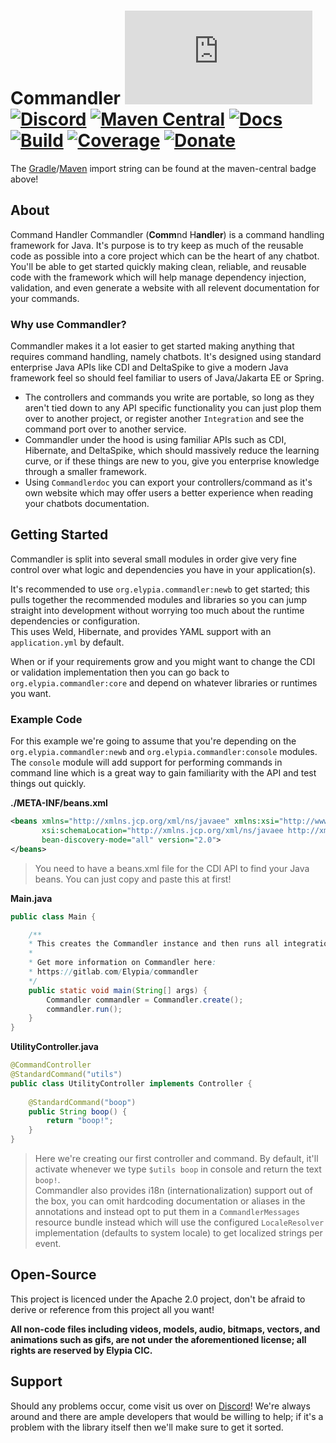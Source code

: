 # Commandler [![Matrix]][matrix-community] [![Discord]][discord-guild] [![Maven Central]][maven-page] [![Docs]][documentation] [![Build]][gitlab] [![Coverage]][gitlab] [![Donate]][elypia-donate]
The [Gradle]/[Maven] import string can be found at the maven-central badge above!

## About
Command Handler
Commandler (**Comm**nd H**andler**) is a command handling framework for Java.
It's purpose is to try keep as much of the reusable code as possible into a core
project which can be the heart of any chatbot.  
You'll be able to get started quickly making clean, reliable, and reusable code 
with the framework which will help manage dependency injection, validation, and
even generate a website with all relevent documentation for your commands.

### Why use Commandler?
Commandler makes it a lot easier to get started making anything that requires command
handling, namely chatbots. It's designed using standard enterprise Java APIs
like CDI and DeltaSpike to give a modern Java framework feel so should feel
familiar to users of Java/Jakarta EE or Spring.

* The controllers and commands you write are portable, so long as they aren't tied
down to any API specific functionality you can just plop them over to another project,
or register another `Integration` and see the command port over to another service.
* Commandler under the hood is using familiar APIs such as CDI, 
Hibernate, and DeltaSpike, which should massively reduce the learning curve,
or if these things are new to you, give you enterprise knowledge through a smaller framework.
* Using `Commandlerdoc` you can export your controllers/command as it's own website
which may offer users a better experience when reading your chatbots documentation. 

## Getting Started
Commandler is split into several small modules in order give very fine control
over what logic and dependencies you have in your application(s).

It's recommended to use `org.elypia.commandler:newb` to get started; this pulls 
together the recommended modules and libraries so you can jump straight into
development without worrying too much about the runtime dependencies or configuration.  
This uses Weld, Hibernate, and provides YAML support with an `application.yml` by default.

When or if your requirements grow and you might want to change the CDI or validation
implementation then you can go back to `org.elypia.commandler:core` and depend
on whatever libraries or runtimes you want.

### Example Code
For this example we're going to assume that you're depending on the 
`org.elypia.commandler:newb` and `org.elypia.commandler:console` modules.
The `console` module will add support for performing commands in command line which
is a great way to gain familiarity with the API and test things out quickly.

**./META-INF/beans.xml**
```xml
<beans xmlns="http://xmlns.jcp.org/xml/ns/javaee" xmlns:xsi="http://www.w3.org/2001/XMLSchema-instance"
       xsi:schemaLocation="http://xmlns.jcp.org/xml/ns/javaee http://xmlns.jcp.org/xml/ns/javaee/beans_2_0.xsd"
       bean-discovery-mode="all" version="2.0">
</beans>
```
> You need to have a beans.xml file for the CDI API to find your Java beans. 
> You can just copy and paste this at first!

**Main.java**
```java
public class Main {

    /**
    * This creates the Commandler instance and then runs all integrations.
    * 
    * Get more information on Commandler here: 
    * https://gitlab.com/Elypia/commandler
    */
    public static void main(String[] args) {
        Commandler commandler = Commandler.create();
        commandler.run();
    }
}
```

**UtilityController.java**
```java
@CommandController
@StandardCommand("utils")
public class UtilityController implements Controller {
    
    @StandardCommand("boop")
    public String boop() {
        return "boop!";
    }
}
```
> Here we're creating our first controller and command. By default, it'll activate 
> whenever we type `$utils boop` in console and return the text `boop!`.  
> Commandler also provides i18n (internationalization) support out of the box, 
> you can omit hardcoding documentation or aliases in the annotations and instead opt
> to put them in a `CommandlerMessages` resource bundle instead which will use the
> configured `LocaleResolver` implementation (defaults to system locale) to get localized
> strings per event.

## Open-Source
This project is licenced under the Apache 2.0 project, don't be afraid to
derive or reference from this project all you want!

**All non-code files including videos, models, audio, bitmaps, vectors, and 
animations such as gifs, are not under the aforementioned license; all rights
are reserved by Elypia CIC.**

## Support
Should any problems occur, come visit us over on [Discord][discord-guild]! We're always around and
there are ample developers that would be willing to help; if it's a problem with
the library itself then we'll make sure to get it sorted.

[matrix-community]: https://matrix.to/#/+elypia:matrix.org "Matrix Invite"
[discord-guild]: https://discord.com/invite/hprGMaM "Discord Invite"
[maven-page]: https://search.maven.org/search?q=g:org.elypia.commandler "Maven Central"
[documentation]: https://elypia.gitlab.io/commandler "Commandler Documentation"
[gitlab]: https://gitlab.com/Elypia/commandler/commits/master "Repository on GitLab"
[elypia-donate]: https://elypia.org/donate "Donate to Elypia"
[Gradle]: https://gradle.org/ "Depend via Gradle"
[Maven]: https://maven.apache.org/ "Depend via Maven"
[elypia]: https://elypia.org/ "Elypia Homepage"

[Matrix]: https://img.shields.io/matrix/elypia-general:matrix.org?logo=matrix "Matrix Shield"
[Discord]: https://discord.com/api/guilds/184657525990359041/widget.png "Discord Shield"
[Maven Central]: https://img.shields.io/maven-central/v/org.elypia.commandler/core "Download Shield"
[Docs]: https://img.shields.io/badge/docs-commandler-blue.svg "Commandler Documentation Shield"
[Build]: https://gitlab.com/Elypia/commandler/badges/master/pipeline.svg "GitLab Build Shield"
[Coverage]: https://gitlab.com/Elypia/commandler/badges/master/coverage.svg "GitLab Coverage Shield"
[Donate]: https://img.shields.io/badge/donate-elypia-blueviolet "Donate Shield"
